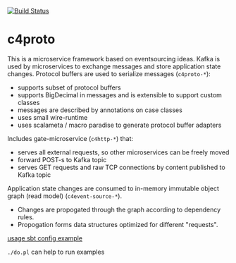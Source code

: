 [![Build Status](https://travis-ci.org/conecenter/c4proto.svg?branch=master)](https://travis-ci.org/conecenter/c4proto)

# c4proto
This is a microservice framework based on eventsourcing ideas.
Kafka is used by microservices to exchange messages and store application state changes.
Protocol buffers are used to serialize messages (`c4proto-*`):
- supports subset of protocol buffers
- supports BigDecimal in messages and is extensible to support custom classes
- messages are described by annotations on case classes
- uses small wire-runtime
- uses scalameta / macro paradise to generate protocol buffer adapters

Includes gate-microservice (`c4http-*`) that:
- serves all external requests, so other microservices can be freely moved
- forward POST-s to Kafka topic
- serves GET requests and raw TCP connections by content published to Kafka topic

Application state changes are consumed to in-memory immutable object graph (read model) (`c4event-source-*`).
- Changes are propogated through the graph according to dependency rules.
- Propogation forms data structures optimized for different "requests".

[usage sbt config example](https://github.com/conecenter/c4proto-example)

`./do.pl` can help to run examples
